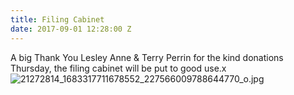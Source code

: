 ```yaml
---
title: Filing Cabinet
date: 2017-09-01 12:28:00 Z
---
```


A big Thank You Lesley Anne & Terry Perrin for the kind donations Thursday, the filing cabinet will be put to good use.x![21272814_1683317711678552_227566009788644770_o.jpg](/uploads/21272814_1683317711678552_227566009788644770_o.jpg)